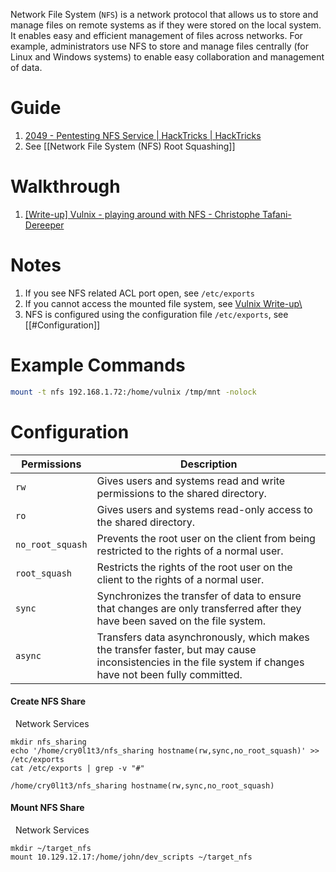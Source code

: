 Network File System (`NFS`) is a network protocol that allows us to store and manage files on remote systems as if they were stored on the local system. It enables easy and efficient management of files across networks. For example, administrators use NFS to store and manage files centrally (for Linux and Windows systems) to enable easy collaboration and management of data.
# Guide

1. [2049 - Pentesting NFS Service | HackTricks | HackTricks](https://book.hacktricks.xyz/network-services-pentesting/nfs-service-pentesting)
2. See [[Network File System (NFS) Root Squashing]]

# Walkthrough 

1. [\[Write-up\] Vulnix - playing around with NFS - Christophe Tafani-Dereeper](https://blog.christophetd.fr/write-up-vulnix/)
# Notes

1. If you see NFS related ACL port open, see `/etc/exports`
2. If you cannot access the mounted file system, see [Vulnix Write-up\ ](https://blog.christophetd.fr/write-up-vulnix/)
3. NFS is configured using the configuration file `/etc/exports`, see [[#Configuration]]
# Example Commands


```bash
mount -t nfs 192.168.1.72:/home/vulnix /tmp/mnt -nolock
```


# Configuration 

|**Permissions**|**Description**|
|---|---|
|`rw`|Gives users and systems read and write permissions to the shared directory.|
|`ro`|Gives users and systems read-only access to the shared directory.|
|`no_root_squash`|Prevents the root user on the client from being restricted to the rights of a normal user.|
|`root_squash`|Restricts the rights of the root user on the client to the rights of a normal user.|
|`sync`|Synchronizes the transfer of data to ensure that changes are only transferred after they have been saved on the file system.|
|`async`|Transfers data asynchronously, which makes the transfer faster, but may cause inconsistencies in the file system if changes have not been fully committed.|


#### Create NFS Share

  Network Services

```shell-session
mkdir nfs_sharing
echo '/home/cry0l1t3/nfs_sharing hostname(rw,sync,no_root_squash)' >> /etc/exports
cat /etc/exports | grep -v "#"

/home/cry0l1t3/nfs_sharing hostname(rw,sync,no_root_squash)
```


#### Mount NFS Share

  Network Services

```shell-session
mkdir ~/target_nfs
mount 10.129.12.17:/home/john/dev_scripts ~/target_nfs
```